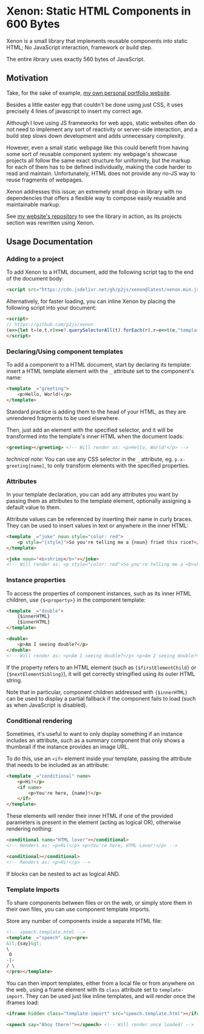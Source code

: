 # Xenon: Static HTML Components in 600 Bytes

Xenon is a small library that implements reusable components into static HTML; No JavaScript interaction, framework or build step.

The entire library uses exactly 560 bytes of JavaScript.

## Motivation

Take, for the sake of example, [my own personal portfolio website](https://alfiot.net).

Besides a little easter egg that couldn't be done using just CSS, it uses precisely 4 lines of javascript to insert my correct age.

Although I love using JS frameworks for web apps, static websites often do not need to implement any sort of reactivity or server-side interaction, and a build step slows down development and adds unnecessary complexity.

However, even a small static webpage like this could benefit from having some sort of reusable component system: my webpage's showcase projects all follow the same exact structure for uniformity, but the markup for each of them has to be defined individually, making the code harder to read and maintain. Unfortunately, HTML does not provide any no-JS way to reuse fragments of webpages.

Xenon addresses this issue; an extremely small drop-in library with no dependencies that offers a flexible way to compose easily reusable and maintainable markup.

See [my website's repository](https://github.com/p2js/alfiot.net) to see the library in action, as its projects section was rewritten using Xenon.

## Usage Documentation

### Adding to a project

To add Xenon to a HTML document, add the following script tag to the end of the document body:
```html
<script src="https://cdn.jsdelivr.net/gh/p2js/xenon@latest/xenon.min.js"></script>
```

Alternatively, for faster loading, you can inline Xenon by placing the following script into your document:
```html
<script>
// https://github.com/p2js/xenon
(e=>{let t=(e,t,r)=>e?.querySelectorAll(t).forEach(r),r=e=>t(e,"template[_]",(e=>{t(document,e.getAttribute("_"),(r=>{let o=e.innerHTML;e.getAttributeNames().forEach((t=>"_"!=t&&(o=o.replaceAll("{"+t+"}",r.getAttribute(t)||e.getAttribute(t))))),o=o.replaceAll(/{\$(\S+?)}/g,((e,t)=>r[t].outerHTML||r[t])),r.innerHTML=o,t(r,"if",(e=>e.replaceWith(...e.getAttributeNames().some((e=>r.hasAttribute(e)))?e.childNodes:[]))),r.outerHTML=r.innerHTML})),e.remove()}));r(document),t(document,".template-import",(e=>{e.onload=t=>{r(e.contentDocument),e.remove()}}))})();
</script>
```
### Declaring/Using component templates

To add a component to a HTML document, start by declaring its template: insert a HTML template element with the `_` attribute set to the component's name:
```html
<template _="greeting">
    <p>Hello, World!</p>
</template>
```
Standard practice is adding them to the head of your HTML, as they are unrendered fragments to be used elsewhere.

Then, just add an element with the specified selector, and it will be transformed into the template's inner HTML when the document loads:
```html
<greeting></greeting> <!-- Will render as: <p>Hello, World!</p> -->
```
*technical note*: You can use any CSS selector in the `_` attribute, eg. `p.x-greeting[name]`, to only transform elements with the specified properties.

### Attributes

In your template declaration, you can add any attributes you want by passing them as attributes to the template element, optionally assigning a default value to them.

Attribute values can be referenced by inserting their name in curly braces. They can be used to insert values in text or anywhere in the inner HTML:
```html
<template _="joke" noun style="color: red">
    <p style="{style}">So you're telling me a {noun} fried this rice?</p>
</template>

<joke noun="<b>shrimp</b>"></joke>
<!-- Will render as: <p style="color: red">So you're telling me a <b>shrimp</b> fried this rice?</p> -->
```

### Instance properties

To access the properties of component instances, such as its inner HTML children, use `{$<property>}` in the component template:
```html
<template _="double">
    {$innerHTML}
    {$innerHTML}
</template>

<double>
    <p>Am I seeing double?</p> 
</double>
<!-- Will render as: <p>Am I seeing double?</p> <p>Am I seeing double?</p> -->
```
If the property refers to an HTML element (such as `{$firstElementChild}` or `{$nextElementSibling}`), it will get correctly stringified using its outer HTML string.

Note that in particular, component children addressed with `{$innerHTML}` can be used to display a partial fallback if the component fails to load (such as when JavaScript is disabled).

### Conditional rendering

Sometimes, it's useful to want to only display something if an instance includes an attribute, such as a summary component that only shows a thumbnail if the instance provides an image URL.

To do this, use an `<if>` element inside your template, passing the attribute that needs to be included as an attribute:
```html
<template _="conditional" name>
    <p>Hi!</p>
    <if name>
        <p>You're here, {name}!</p>
    </if>
</template>
```
These elements will render their inner HTML if one of the provided parameters is present in the element (acting as logical OR), otherwise rendering nothing:
```html
<conditional name="HTML lover"></conditional> 
<!-- Renders as: <p>Hi!</p> <p>You're here, HTML Lover!</p> -->

<conditional></conditional>                   
<!-- Renders as: <p>Hi!</p> -->
```
If blocks can be nested to act as logical AND.

### Template Imports

To share components between files or on the web, or simply store them in their own files, you can use component template imports.

Store any number of components inside a separate HTML file:
```html
<!-- speech.template.html -->
<template _="speech" say><pre>
&lt;{say}&gt;
\
 O
-|-
/ \
</pre></template>
```
You can then import templates, either from a local file or from anywhere on the web, using a frame element with its `class` attribute set to `template-import`. They can be used just like inline templates, and will render once the iframes load:
```html
<iframe hidden class="template-import" src="speech.template.html"></iframe>

<speech say="Ahoy there!"></speech> <!-- Will render once loaded! -->
```